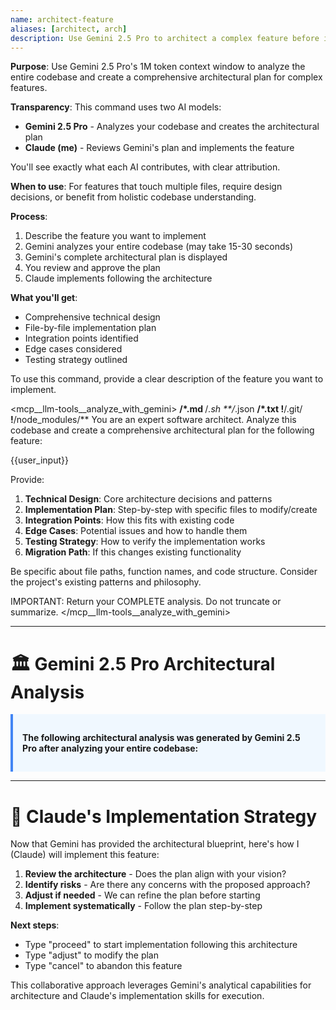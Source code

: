 ```yaml
---
name: architect-feature
aliases: [architect, arch]
description: Use Gemini 2.5 Pro to architect a complex feature before implementation
---
```


**Purpose**: Use Gemini 2.5 Pro's 1M token context window to analyze the entire codebase and create a comprehensive architectural plan for complex features.

**Transparency**: This command uses two AI models:
- **Gemini 2.5 Pro** - Analyzes your codebase and creates the architectural plan
- **Claude (me)** - Reviews Gemini's plan and implements the feature

You'll see exactly what each AI contributes, with clear attribution.

**When to use**: For features that touch multiple files, require design decisions, or benefit from holistic codebase understanding.

**Process**:
1. Describe the feature you want to implement
2. Gemini analyzes your entire codebase (may take 15-30 seconds)
3. Gemini's complete architectural plan is displayed
4. You review and approve the plan
5. Claude implements following the architecture

**What you'll get**:
- Comprehensive technical design
- File-by-file implementation plan
- Integration points identified
- Edge cases considered
- Testing strategy outlined

To use this command, provide a clear description of the feature you want to implement.

<mcp__llm-tools__analyze_with_gemini>
<files>**/*.md</files>
<files>**/*.sh</files>
<files>**/*.json</files>
<files>**/*.txt</files>
<files>!**/.git/**</files>
<files>!**/node_modules/**</files>
<prompt>
You are an expert software architect. Analyze this codebase and create a comprehensive architectural plan for the following feature:

{{user_input}}

Provide:
1. **Technical Design**: Core architecture decisions and patterns
2. **Implementation Plan**: Step-by-step with specific files to modify/create
3. **Integration Points**: How this fits with existing code
4. **Edge Cases**: Potential issues and how to handle them
5. **Testing Strategy**: How to verify the implementation works
6. **Migration Path**: If this changes existing functionality

Be specific about file paths, function names, and code structure. Consider the project's existing patterns and philosophy.

IMPORTANT: Return your COMPLETE analysis. Do not truncate or summarize.
</prompt>
</mcp__llm-tools__analyze_with_gemini>

---

# 🏛️ Gemini 2.5 Pro Architectural Analysis

<div style="background-color: #f0f8ff; padding: 15px; border-left: 4px solid #4285f4;">

**The following architectural analysis was generated by Gemini 2.5 Pro after analyzing your entire codebase:**

</div>

---

# 🔧 Claude's Implementation Strategy

Now that Gemini has provided the architectural blueprint, here's how I (Claude) will implement this feature:

1. **Review the architecture** - Does the plan align with your vision?
2. **Identify risks** - Are there any concerns with the proposed approach?
3. **Adjust if needed** - We can refine the plan before starting
4. **Implement systematically** - Follow the plan step-by-step

**Next steps**:
- Type "proceed" to start implementation following this architecture
- Type "adjust" to modify the plan
- Type "cancel" to abandon this feature

This collaborative approach leverages Gemini's analytical capabilities for architecture and Claude's implementation skills for execution.